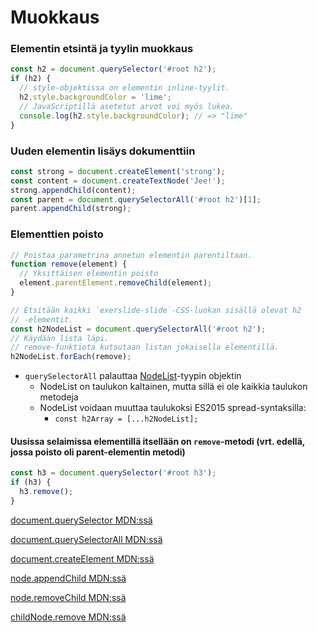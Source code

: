 # Muokkaus

### Elementin etsintä ja tyylin muokkaus

```javascript
const h2 = document.querySelector('#root h2');
if (h2) {
  // style-objektissa on elementin inline-tyylit.
  h2.style.backgroundColor = 'lime';
  // JavaScriptillä asetetut arvot voi myös lukea.
  console.log(h2.style.backgroundColor); // => "lime"
}
```

### Uuden elementin lisäys dokumenttiin

```javascript
const strong = document.createElement('strong');
const content = document.createTextNode('Jee!');
strong.appendChild(content);
const parent = document.querySelectorAll('#root h2')[1];
parent.appendChild(strong);
```

### Elementtien poisto

```javascript
// Poistaa parametrina annetun elementin parentiltaan.
function remove(element) {
  // Yksittäisen elementin poisto
  element.parentElement.removeChild(element);
}

// Etsitään kaikki `exerslide-slide`-CSS-luokan sisällä olevat h2
// -elementit.
const h2NodeList = document.querySelectorAll('#root h2');
// Käydään lista läpi.
// remove-funktiota kutsutaan listan jokaisella elementillä.
h2NodeList.forEach(remove);
```

* `querySelectorAll` palauttaa [NodeList](https://developer.mozilla.org/en-US/docs/Web/API/NodeList)-tyypin objektin
  * NodeList on taulukon kaltainen, mutta sillä ei ole kaikkia taulukon metodeja
  * NodeList voidaan muuttaa taulukoksi ES2015 spread-syntaksilla:
    * `const h2Array = [...h2NodeList];`

#### Uusissa selaimissa elementillä itsellään on `remove`-metodi \(vrt. edellä, jossa poisto oli parent-elementin metodi\)

```javascript
const h3 = document.querySelector('#root h3');
if (h3) {
  h3.remove();
}
```

[document.querySelector MDN:ssä](https://developer.mozilla.org/docs/Web/API/Document/querySelector)

[document.querySelectorAll MDN:ssä](https://developer.mozilla.org/docs/Web/API/Document/querySelectorAll)

[document.createElement MDN:ssä](https://developer.mozilla.org/docs/Web/API/Document/createElement)

[node.appendChild MDN:ssä](https://developer.mozilla.org/docs/Web/API/Node/appendChild)

[node.removeChild MDN:ssä](https://developer.mozilla.org/docs/Web/API/Node/removeChild)

[childNode.remove MDN:ssä](https://developer.mozilla.org/docs/Web/API/ChildNode/remove)

